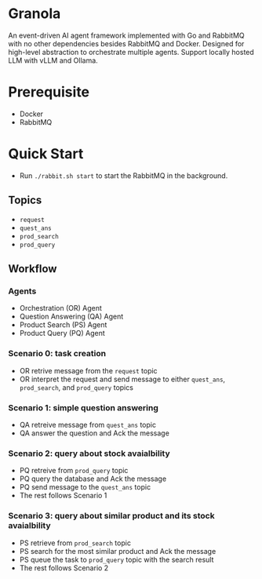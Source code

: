 # Granola

An event-driven AI agent framework implemented with Go and RabbitMQ with no other dependencies besides RabbitMQ and Docker.
Designed for high-level abstraction to orchestrate multiple agents. 
Support locally hosted LLM with vLLM and Ollama.

# Prerequisite
- Docker
- RabbitMQ 

# Quick Start
- Run `./rabbit.sh start` to start the RabbitMQ in the background.

## Topics
- `request`
- `quest_ans`
- `prod_search`
- `prod_query`

## Workflow

### Agents
- Orchestration (OR) Agent
- Question Answering (QA) Agent
- Product Search (PS) Agent
- Product Query (PQ) Agent

### Scenario 0: task creation
- OR retrive message from the `request` topic
- OR interpret the request and send message to either `quest_ans`, `prod_search`, and `prod_query` topics
 
### Scenario 1: simple question answering
- QA retreive message from `quest_ans` topic 
- QA answer the question and Ack the message

### Scenario 2: query about stock avaialbility
- PQ retreive from `prod_query` topic 
- PQ query the database and Ack the message
- PQ send message to the `quest_ans` topic 
- The rest follows Scenario 1

### Scenario 3: query about similar product and its stock avaialbility
- PS retrieve from `prod_search` topic
- PS search for the most similar product and Ack the message
- PS queue the task to `prod_query` topic with the search result
- The rest follows Scenario 2
